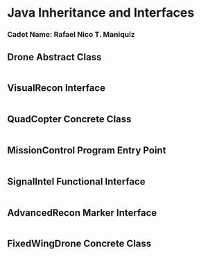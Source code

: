 # Java Inheritance and Interfaces
### Cadet Name: Rafael Nico T. Maniquiz

## Drone Abstract Class

<img src=""/>

## VisualRecon Interface

<img src=""/>

## QuadCopter Concrete Class

<img src=""/>

## MissionControl Program Entry Point

<img src=""/>

## SignalIntel Functional Interface

<img src=""/>

## AdvancedRecon Marker Interface

<img src=""/>

## FixedWingDrone Concrete Class

<img src=""/>
